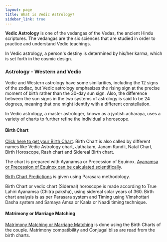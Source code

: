 ```yaml
---
layout: page
title: What is Vedic Astrology?
sidebar_link: true
---
```


**Vedic Astrology** is one of the vedangas of the Vedas, the ancient Hindu scriptures. The vedangas are the six sciences that are studied in order to practice and understand Vedic teachings.

In Vedic astrology, a person's destiny is determined by his/her karma, which is set forth in the cosmic design.

### Astrology - Western and Vedic

Vedic and Western astrology have some similarities, including the 12 signs of the zodiac, but Vedic astrology emphasizes the rising sign at the precise moment of birth rather than the 30-day sun sign. Also, the difference between the sun signs in the two systems of astrology is said to be 24 degrees, meaning that one might identify with a different constellation.

In Vedic astrology, a master astrologer, known as a jyotish acharaya, uses a variety of charts to further refine the individual's horoscope.

#### Birth Chart

[Click here to get your Birth Chart](https://stevehora.com/calculate-your-vedic-astrology-chart/).
Birth Chart is also called by different names like Vedic Astrology chart, Jathakam, Janam Kundli, Natal Chart, Birth Horoscope, Rash chart and Sidereal Birth chart.

The chart is prepared with Ayanamsa or Precession of Equinox. [Ayanamsa or Precession of Equinox can be calculated scientifically](https://stevehora.com/blog/ayanamsa).

[Birth Chart Predictions](https://stevehora.com/blog/birth-chart/) is given using Parasara methodology.

Birth Chart or vedic chart (Sidereal) horoscope is made according to True Lahiri Ayanamsa (Chitra paksha), using sidereal solar years of 360.
Birth chart analysis is as per Parasara system and Timing using Vimshottari Dasha system and Samaya Amsa or Kaala or Naadi timing technique.

#### Matrimony or Marriage Matching

[Matrimony Matching or Marriage Matching](https://stevehora.com/blog/marriage-compatibility/) is done using the Birth Charts of the couple. Matrimony compatibility and Conjugal bliss are read from the birth charts.
